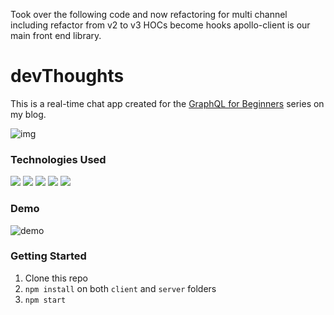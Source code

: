 
Took over the following code and now refactoring for multi channel including refactor from v2 to v3 
HOCs become hooks
apollo-client is our main front end library.


# devThoughts
This is a real-time chat app created for the [GraphQL for Beginners](https://lo-victoria.com/series/graphql) series on my blog.

![img](https://cdn.hashnode.com/res/hashnode/image/upload/v1617283127887/toUkcAy_cv.png)


### Technologies Used
<p>
<img src="https://img.shields.io/badge/-GraphQL%20-black?style=for-the-badge&logo=graphql&logoColor=blueviolet">
<img src="https://img.shields.io/badge/-Expressjs%20-%23323330?style=for-the-badge&logo=express">
<img src="https://img.shields.io/badge/react%20-%2320232a.svg?&style=for-the-badge&logo=react" >   
<img src="https://img.shields.io/badge/-Nodejs%20-%23323330?style=for-the-badge&logo=Node.js&logoColor=green">
<img src="https://img.shields.io/badge/-Apollo%20GraphQL-311C87?logo=apollo%20graphql&logoColor=white&style=for-the-badge">
</p>


### Demo
![demo](https://cdn.hashnode.com/res/hashnode/image/upload/v1617185843961/_c4WXjooW.gif)

### Getting Started
1. Clone this repo
2. `npm install` on both `client` and `server` folders
3. `npm start`
